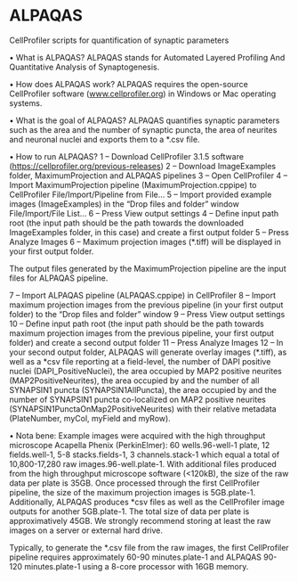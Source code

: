 # ALPAQAS
CellProfiler scripts for quantification of synaptic parameters

•	What is ALPAQAS?
ALPAQAS stands for Automated Layered Profiling And Quantitative Analysis of Synaptogenesis. 

•	How does ALPAQAS work?
ALPAQAS requires the open-source CellProfiler software (www.cellprofiler.org) in Windows or Mac operating systems.

•	What is the goal of ALPAQAS?
ALPAQAS quantifies synaptic parameters such as the area and the number of synaptic puncta, the area of neurites and neuronal nuclei and exports them to a *.csv file.

•	How to run ALPAQAS?
1 – Download CellProfiler 3.1.5 software (https://cellprofiler.org/previous-releases)
2 – Download ImageExamples folder, MaximumProjection and ALPAQAS pipelines 
3 – Open CellProfiler
4 – Import MaximumProjection pipeline (MaximumProjection.cppipe) to CellProfiler
	File/Import/Pipeline from File…
5 – Import provided example images (ImageExamples) in the “Drop files and folder” window
	File/Import/File List…
6 – Press View output settings
4 – Define input path root (the input path should be the path towards the downloaded ImageExamples folder, in this case) and create a first output folder 
5 – Press Analyze Images
6 – Maximum projection images (*.tiff) will be displayed in your first output folder.

The output files generated by the MaximumProjection pipeline are the input files for ALPAQAS pipeline.

7 – Import ALPAQAS pipeline (ALPAQAS.cppipe) in CellProfiler
8 – Import maximum projection images from the previous pipeline (in your first output folder) to the “Drop files and folder” window
9 – Press View output settings
10 – Define input path root (the input path should be the path towards maximum projection images from the previous pipeline, your first output folder) and create a second output folder 
11 – Press Analyze Images
12 – In your second output folder, ALPAQAS will generate overlay images (*.tiff), as well as a *csv file reporting at a field-level, the number of DAPI positive nuclei (DAPI_PositiveNuclei), the area occupied by MAP2 positive neurites (MAP2PositiveNeurites), the area occupied by and the number of all SYNAPSIN1 puncta (SYNAPSIN1AllPuncta), the area occupied by and the number of SYNAPSIN1 puncta co-localized on MAP2 positive neurites (SYNAPSIN1PunctaOnMap2PositiveNeurites) with their relative metadata (PlateNumber, myCol, myField and myRow).

•	Nota bene: 
Example images were acquired with the high throughput microscope Acapella Phenix (PerkinElmer): 60 wells.96-well-1 plate, 12 fields.well-1, 5-8 stacks.fields-1, 3 channels.stack-1 which equal a total of 10,800-17,280 raw images.96-well.plate-1. With additional files produced from the high throughput microscope software (<120kB), the size of the raw data per plate is 35GB. Once processed through the first CellProfiler pipeline, the size of the maximum projection images is 5GB.plate-1. Additionally, ALPAQAS produces *csv files as well as the CellProfiler image outputs for another 5GB.plate-1. The total size of data per plate is approximatively 45GB. We strongly recommend storing at least the raw images on a server or external hard drive. 

Typically, to generate the *.csv file from the raw images, the first CellProfiler pipeline requires approximately 60-90 minutes.plate-1 and ALPAQAS 90-120 minutes.plate-1 using a 8-core processor with 16GB memory. 
